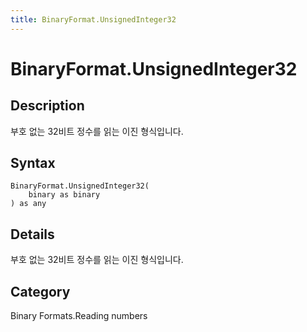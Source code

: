 ```yaml
---
title: BinaryFormat.UnsignedInteger32
---
```


# BinaryFormat.UnsignedInteger32


## Description

부호 없는 32비트 정수를 읽는 이진 형식입니다.


## Syntax

```powerquery
BinaryFormat.UnsignedInteger32(
    binary as binary
) as any
```


## Details

부호 없는 32비트 정수를 읽는 이진 형식입니다.



## Category
Binary Formats.Reading numbers
